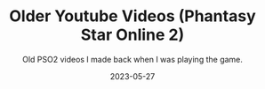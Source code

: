 ---
title: Older Youtube Videos (Phantasy Star Online 2)
subtitle: Old PSO2 videos I made back when I was playing the game.
date: 2023-05-27
time: 00:00
type: news
thumbnail: images/pso2_yt.png
other_link: https://www.youtube.com/playlist?list=PLd3Dt2tEkC--QxrXAI6smdctxf3ftTbaw
content: |
  - **When I said I was a fan of PSO2, I really meant it! I made videos for it between 2020 and 2023 while playing on the Global servers. The videos are delisted, so they won't clog up the search results with old information, but you can still find and watch all of them through the playlist.**
  - **I had fun making them, but I'll admit it was also a tedious time-consuming task. But how I managed to do so with a full time job is beyond me.**
  - PSO2のファンだと言ったのは本心だ！ 2020年から2023年にかけて、GlobalサーバーでプレイしながらPSO2のビデオを作ったんだ。 動画は削除されたので、古い情報で検索結果が埋もれてしまうことはありませんが、プレイリストからすべての動画を見つけて見ることができます。
  - 動画を作るのは楽しかったが、時間のかかる面倒な作業でもあった。 しかし、フルタイムの仕事を持ちながら、どうやってそれをやってのけたのか、私には理解できない。
---